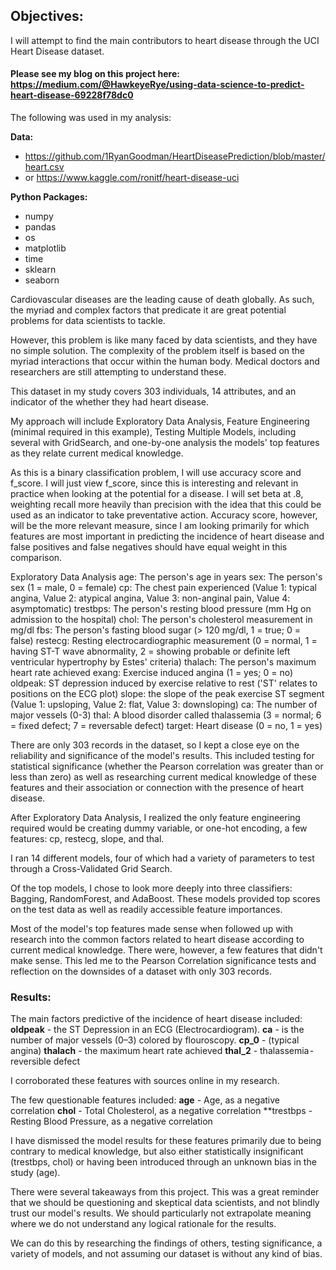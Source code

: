 

## Objectives:
I will attempt to find the main contributors to heart disease through the UCI Heart Disease dataset.

#### Please see my blog on this project here: https://medium.com/@HawkeyeRye/using-data-science-to-predict-heart-disease-69228f78dc0

The following was used in my analysis:

**Data:**
- https://github.com/1RyanGoodman/HeartDiseasePrediction/blob/master/heart.csv
- or https://www.kaggle.com/ronitf/heart-disease-uci

**Python Packages:**
- numpy
- pandas
- os
- matplotlib
- time
- sklearn
- seaborn

Cardiovascular diseases are the leading cause of death globally. As such, the myriad and complex factors that predicate it are great potential problems for data scientists to tackle.

However, this problem is like many faced by data scientists, and they have no simple solution. The complexity of the problem itself is based on the myriad interactions that occur within the human body. Medical doctors and researchers are still attempting to understand these.

This dataset in my study covers 303 individuals, 14 attributes, and an indicator of the whether they had heart disease.

My approach will include Exploratory Data Analysis, Feature Engineering (minimal required in this example), Testing Multiple Models, including several with GridSearch, and one-by-one analysis the models' top features as they relate current medical knowledge.

As this is a binary classification problem, I will use accuracy score and f_score.  I will just view f_score, since this is interesting and relevant in practice when looking at the potential for a disease.  I will set beta at .8, weighting recall more heavily than precision with the idea that this could be used as an indicator to take preventative action. Accuracy score, however, will be the more relevant measure, since I am looking primarily for which features are most important in predicting the incidence of heart disease and false positives and false negatives should have equal weight in this comparison.

Exploratory Data Analysis
age: The person's age in years
sex: The person's sex (1 = male, 0 = female)
cp: The chest pain experienced (Value 1: typical angina, Value 2: atypical angina, Value 3: non-anginal pain, Value 4: asymptomatic)
trestbps: The person's resting blood pressure (mm Hg on admission to the hospital)
chol: The person's cholesterol measurement in mg/dl
fbs: The person's fasting blood sugar (> 120 mg/dl, 1 = true; 0 = false)
restecg: Resting electrocardiographic measurement (0 = normal, 1 = having ST-T wave abnormality, 2 = showing probable or definite left ventricular hypertrophy by Estes' criteria)
thalach: The person's maximum heart rate achieved
exang: Exercise induced angina (1 = yes; 0 = no)
oldpeak: ST depression induced by exercise relative to rest ('ST' relates to positions on the ECG plot)
slope: the slope of the peak exercise ST segment (Value 1: upsloping, Value 2: flat, Value 3: downsloping)
ca: The number of major vessels (0-3)
thal: A blood disorder called thalassemia (3 = normal; 6 = fixed defect; 7 = reversable defect)
target: Heart disease (0 = no, 1 = yes)


There are only 303 records in the dataset, so I kept a close eye on the reliability and significance of the model's results.  This included testing for statistical significance (whether the Pearson correlation was greater than or less than zero) as well as researching current medical knowledge of these features and their association or connection with the presence of heart disease.

After Exploratory Data Analysis, I realized the only feature engineering required would be creating dummy variable, or one-hot encoding, a few features: cp, restecg, slope, and thal.

I ran 14 different models, four of which had a variety of parameters to test through a Cross-Validated Grid Search.

Of the top models, I chose to look more deeply into three classifiers: Bagging, RandomForest, and AdaBoost.  These models provided top scores on the test data as well as readily accessible feature importances.

Most of the model's top features made sense when followed up with research into the common factors related to heart disease according to current medical knowledge.  There were, however, a few features that didn't make sense.  This led me to the Pearson Correlation significance tests and reflection on the downsides of a dataset with only 303 records.

### Results:
The main factors predictive of the incidence of heart disease included:
**oldpeak** - the ST Depression in an ECG (Electrocardiogram).
**ca** - is the number of major vessels (0–3) colored by flouroscopy.
**cp_0** - (typical angina)
**thalach** - the maximum heart rate achieved
**thal_2** - thalassemia - reversible defect

I corroborated these features with sources online in my research.

The few questionable features included:
**age** - Age, as a negative correlation
**chol** - Total Cholesterol, as a negative correlation
**trestbps - Resting Blood Pressure, as a negative correlation

I have dismissed the model results for these features primarily due to being contrary to medical knowledge, but also either statistically insignificant (trestbps, chol) or having been introduced through an unknown bias in the study (age).

There were several takeaways from this project.  This was a great reminder that we should be questioning and skeptical data scientists, and not blindly trust our model's results.  We should particularly not extrapolate meaning where we do not understand any logical rationale for the results.

We can do this by researching the findings of others, testing significance, a variety of models, and not assuming our dataset is without any kind of bias.
